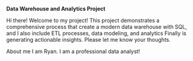 **Data Warehouse and Analytics Project**

Hi there! Welcome to my project!
This project demonstrates a comprehensive process that create a modern data warehouse with SQL, and I also include ETL processes, data modeling, and analytics
Finally is generating actionable insights.
Please let me know your thoughts.

About me
I am Ryan. I am a professional data analyst!
